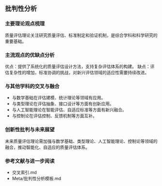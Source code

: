 ## 批判性分析

### 主要理论观点梳理

质量评估理论关注研究质量评估、标准制定和验证机制，是综合学科和科学研究的重要基础。

### 主流观点的优缺点分析

优点：提供了系统化的质量评估设计方法，支持复杂评估体系的构建。
缺点：评估复杂性的增加，标准协调的挑战，对新兴评估领域的适应性需要持续改进。

### 与其他学科的交叉与融合

- 与数学基础在评估建模、统计理论等领域有应用。
- 与类型理论在评估抽象、接口设计等方面有创新应用。
- 与人工智能理论在智能评估、自适应标准等方面有新兴融合。
- 与控制论在评估控制、反馈机制等方面互补。

### 创新性批判与未来展望

未来质量评估理论需加强与数学基础、类型理论、人工智能理论、控制论等领域的融合，推动智能化、自适应的质量评估体系。

### 参考文献与进一步阅读

- 交叉索引.md
- Meta/批判性分析模板.md
